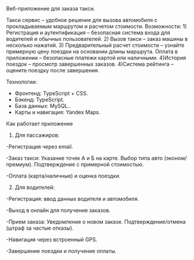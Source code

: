 Веб-приложение для заказа такси.

Такси сервис – удобное решение для вызова автомобиля с прокладываемым маршрутом и расчетом стоимости.
Возможности: 1) Регистрация и аутентификация – безопасная система входа для водителей и обычных пользователей. 2) Вызов такси – заказ машины в несколько нажатий. 3) Предварительный расчет стоимости – узнайте примерную цену поездки на основании длины маршрута. Оплата в приложении – безопасные платежи картой или наличными. 4)История поездок – просмотр завершенных заказов. 4)Система рейтинга – оцените поездку после завершения.

Технологии:
- Фронтенд: TypeScript +  CSS.
- Бэкенд: TypeScript.
- База данных: MySQL..
- Карты и навигация: Yandex Maps.
  
Как работает приложение
1. Для пассажиров:
   
-Регистрация через email.

-Заказ такси:
Указание точек А и Б на карте.
Выбор типа авто (эконом/премиум).
Подтверждение с примерной стоимостью.

-Оплата (карта/наличные) и оценка поездки.

2. Для водителей:

-Регистрация: ввод данных водителя и автомобиля.

-Выход в онлайн для получения заказов.

-Прием заказа:
Уведомление о новом заказе.
Подтверждение/отмена (штраф за частые отказы).

-Навигация через встроенный GPS.

-Завершение поездки и получение оплаты.
